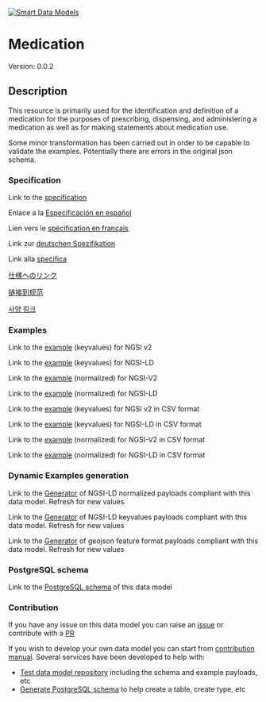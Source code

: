 [![Smart Data Models](https://smartdatamodels.org/wp-content/uploads/2022/01/SmartDataModels_logo.png "Logo")](https://smartdatamodels.org)
# Medication
Version: 0.0.2

## Description 

This resource is primarily used for the identification and definition of a medication for the purposes of prescribing, dispensing, and administering a medication as well as for making statements about medication use.

Some minor transformation has been carried out in order to be capable to validate the examples. Potentially there are errors in the original json schema.
### Specification

Link to the [specification](https://github.com/smart-data-models/dataModel.Hl7/blob/master/Medication/doc/spec.md)

Enlace a la [Especificación en español](https://github.com/smart-data-models/dataModel.Hl7/blob/master/Medication/doc/spec_ES.md)

Lien vers le [spécification en français](https://github.com/smart-data-models/dataModel.Hl7/blob/master/Medication/doc/spec_FR.md)

Link zur [deutschen Spezifikation](https://github.com/smart-data-models/dataModel.Hl7/blob/master/Medication/doc/spec_DE.md)

Link alla [specifica](https://github.com/smart-data-models/dataModel.Hl7/blob/master/Medication/doc/spec_IT.md)

[仕様へのリンク](https://github.com/smart-data-models/dataModel.Hl7/blob/master/Medication/doc/spec_JA.md)

[链接到规范](https://github.com/smart-data-models/dataModel.Hl7/blob/master/Medication/doc/spec_ZH.md)

[사양 링크](https://github.com/smart-data-models/dataModel.Hl7/blob/master/Medication/doc/spec_KO.md)
### Examples

Link to the [example](https://smart-data-models.github.io/dataModel.Hl7/Medication/examples/example.json) (keyvalues) for NGSI v2

Link to the [example](https://smart-data-models.github.io/dataModel.Hl7/Medication/examples/example.jsonld) (keyvalues) for NGSI-LD

Link to the [example](https://smart-data-models.github.io/dataModel.Hl7/Medication/examples/example-normalized.json) (normalized) for NGSI-V2

Link to the [example](https://smart-data-models.github.io/dataModel.Hl7/Medication/examples/example-normalized.jsonld) (normalized) for NGSI-LD

Link to the [example](https://github.com/smart-data-models/dataModel.Hl7/blob/master/Medication/examples/example.json.csv) (keyvalues) for NGSI v2 in CSV format

Link to the [example](https://github.com/smart-data-models/dataModel.Hl7/blob/master/Medication/examples/example.jsonld.csv) (keyvalues) for NGSI-LD in CSV format

Link to the [example](https://github.com/smart-data-models/dataModel.Hl7/blob/master/Medication/examples/example-normalized.json.csv) (normalized) for NGSI-V2 in CSV format

Link to the [example](https://github.com/smart-data-models/dataModel.Hl7/blob/master/Medication/examples/example-normalized.jsonld.csv) (normalized) for NGSI-LD in CSV format
### Dynamic Examples generation

Link to the [Generator](https://smartdatamodels.org/extra/ngsi-ld_generator.php?schemaUrl=https://raw.githubusercontent.com/smart-data-models/dataModel.Hl7/master/Medication/schema.json&email=info@smartdatamodels.org) of NGSI-LD normalized payloads compliant with this data model. Refresh for new values

Link to the [Generator](https://smartdatamodels.org/extra/ngsi-ld_generator_keyvalues.php?schemaUrl=https://raw.githubusercontent.com/smart-data-models/dataModel.Hl7/master/Medication/schema.json&email=info@smartdatamodels.org) of NGSI-LD keyvalues payloads compliant with this data model. Refresh for new values

Link to the [Generator](https://smartdatamodels.org/extra/geojson_features_generator.php?schemaUrl=https://raw.githubusercontent.com/smart-data-models/dataModel.Hl7/master/Medication/schema.json&email=info@smartdatamodels.org) of geojson feature format payloads compliant with this data model. Refresh for new values
### PostgreSQL schema

Link to the [PostgreSQL schema](https://github.com/smart-data-models/dataModel.Hl7/blob/master/Medication/schema.sql) of this data model
### Contribution

 If you have any issue on this data model you can raise an [issue](https://github.com/smart-data-models/dataModel.Hl7/issues)  or contribute with a [PR](https://github.com/smart-data-models/dataModel.Hl7/pulls)

 If you wish to develop your own data model you can start from [contribution manual](https://bit.ly/contribution_manual). Several services have been developed to help with: 
 - [Test data model repository](https://smartdatamodels.org/index.php/data-models-contribution-api/) including the schema and example payloads, etc
 - [Generate PostgreSQL schema](https://smartdatamodels.org/index.php/sql-service/) to help create a table, create type, etc